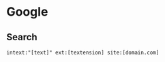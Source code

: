 # Google

<!--
https://killedbygoogle.com/
-->

## Search

```txt
intext:"[text]" ext:[textension] site:[domain.com]
```
